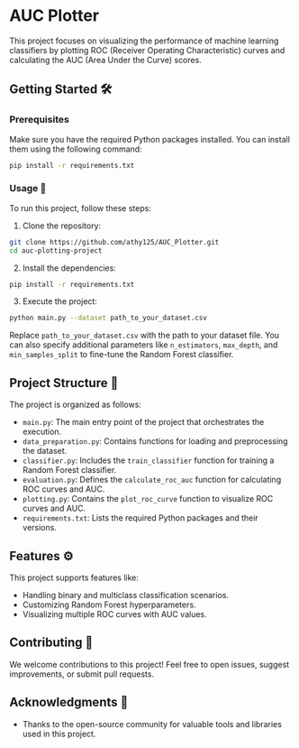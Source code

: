 # AUC Plotter 

 This project focuses on visualizing the performance of machine learning classifiers by plotting ROC (Receiver Operating Characteristic) curves and calculating the AUC (Area Under the Curve) scores.

## Getting Started 🛠️

### Prerequisites

Make sure you have the required Python packages installed. You can install them using the following command:

```bash
pip install -r requirements.txt
```

### Usage 🚀

To run this project, follow these steps:

1. Clone the repository:

```bash
git clone https://github.com/athy125/AUC_Plotter.git
cd auc-plotting-project
```

2. Install the dependencies:

```bash
pip install -r requirements.txt
```

3. Execute the project:

```bash
python main.py --dataset path_to_your_dataset.csv
```

Replace `path_to_your_dataset.csv` with the path to your dataset file. You can also specify additional parameters like `n_estimators`, `max_depth`, and `min_samples_split` to fine-tune the Random Forest classifier.

## Project Structure 📂

The project is organized as follows:

- `main.py`: The main entry point of the project that orchestrates the execution.
- `data_preparation.py`: Contains functions for loading and preprocessing the dataset.
- `classifier.py`: Includes the `train_classifier` function for training a Random Forest classifier.
- `evaluation.py`: Defines the `calculate_roc_auc` function for calculating ROC curves and AUC.
- `plotting.py`: Contains the `plot_roc_curve` function to visualize ROC curves and AUC.
- `requirements.txt`: Lists the required Python packages and their versions.

## Features ⚙️

This project supports features like:

- Handling binary and multiclass classification scenarios.
- Customizing Random Forest hyperparameters.
- Visualizing multiple ROC curves with AUC values.

## Contributing 🤝

We welcome contributions to this project! Feel free to open issues, suggest improvements, or submit pull requests.

## Acknowledgments 🙏

- Thanks to the open-source community for valuable tools and libraries used in this project.
